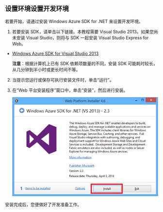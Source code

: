 ﻿<h2><a name="setupdevenv"></a><span class="short-header">设置环境</span>设置开发环境</h2>

若要开始，请通过安装 Windows Azure SDK for .NET 来设置开发环境。

1. 若要安装 SDK，请单击以下链接。本教程需要 Visual Studio 2013。如果您尚未安装 Visual Studio，则将与 SDK 一起安装 Visual Studio Express for Web。<br/>
- [Windows Azure SDK for Visual Studio 2013][]

   **注意**：根据计算机上已有 SDK 依赖项数量的不同，安装 SDK 可能耗时较长，从几分钟到半小时或更长时间不等。

2. 当提示您运行或保存可执行安装文件时，单击“运行”。<br/>
3. 在“Web 平台安装程序”窗口中，单击“安装”，然后进行安装。<br/>

	![Web 平台安装程序 - Windows Azure SDK for .NET][WebPIAzureSdk]<br/>

安装完成后，您便做好了开发准备工作。

[Windows Azure SDK for Visual Studio 2013]: http://go.microsoft.com/fwlink/?LinkID=324322
[WebPIAzureSdk]: ./media/install-sdk-2013-only/WebPI46.png

